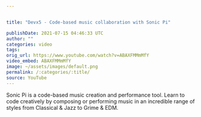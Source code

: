 ```yaml
---


title: "Devx5 - Code-based music collaboration with Sonic Pi"

publishDate: 2021-07-15 04:46:33 UTC
author: ""
categories: video
tags: 
orig_url: https://www.youtube.com/watch?v=ABAXFMMmMfY
video_embed: ABAXFMMmMfY
image: ~/assets/images/default.png
permalink: /:categories/:title/
source: YouTube
---
```

Sonic Pi is a code-based music creation and performance tool. Learn to code creatively by composing or performing music in an incredible range of styles from Classical & Jazz to Grime & EDM.